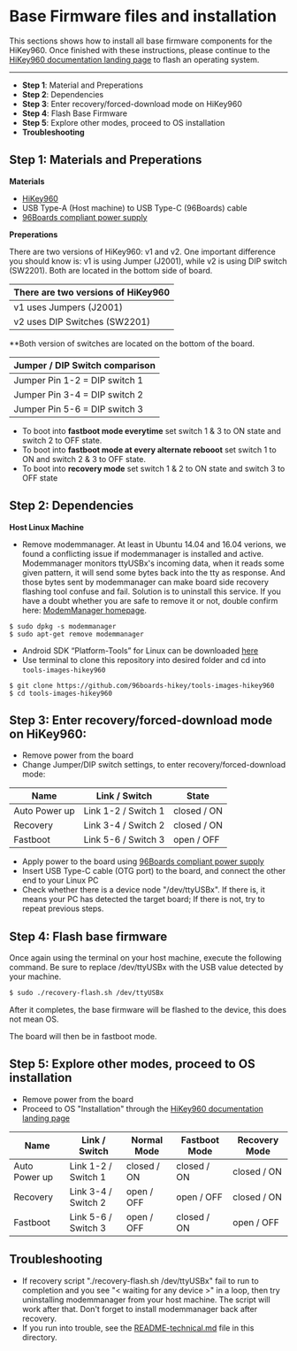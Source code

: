 # Base Firmware files and installation

This sections shows how to install all base firmware components for the HiKey960. Once finished with these instructions, please continue to the [HiKey960 documentation landing page](https://github.com/96boards/documentation/tree/master/consumer/hikey960) to flash an operating system.

***

- **Step 1**: Material and Preperations
- **Step 2**: Dependencies
- **Step 3**: Enter recovery/forced-download mode on HiKey960
- **Step 4**: Flash Base Firmware
- **Step 5**: Explore other modes, proceed to OS installation
- **Troubleshooting**

## Step 1: Materials and Preperations

**Materials**

- [HiKey960](http://www.96boards.org/product/hikey960/)
- USB Type-A (Host machine) to USB Type-C (96Boards) cable
- [96Boards compliant power supply](http://www.96boards.org/product/power/)

**Preperations**

There are two versions of HiKey960: v1 and v2. One important difference you should know is: v1 is using Jumper (J2001), while v2 is using DIP switch (SW2201). Both are located in the bottom side of board.

There are two versions of HiKey960  |
----------------------------------- |
v1 uses Jumpers (J2001)             |
v2 uses DIP Switches (SW2201)       |

**Both version of switches are located on the bottom of the board.

Jumper / DIP Switch comparison                    |
------------------------------------------------- |
Jumper Pin 1-2 = DIP switch 1                     |
Jumper Pin 3-4 = DIP switch 2                     |
Jumper Pin 5-6 = DIP switch 3                     |

- To boot into **fastboot mode everytime** set switch 1 & 3 to ON state
  and switch 2 to OFF state.
- To boot into **fastboot mode at every alternate rebooot** set switch 1
  to ON and switch 2 & 3 to OFF state.
- To boot into **recovery mode** set switch 1 & 2 to ON state and switch 3
  to OFF state

## Step 2: Dependencies

**Host Linux Machine**
- Remove modemmanager. At least in Ubuntu 14.04 and 16.04 verions, we found a conflicting issue if modemmanager is installed and active. Modemmanager monitors ttyUSBx's incoming data, when it reads some given pattern, it will send some bytes back into the tty as response. And those bytes sent by modemmanager can make board side recovery flashing tool confuse and fail. Solution is to uninstall this service. If you have a doubt whether you are safe to remove it or not, double confirm here: [ModemManager homepage](http://www.freedesktop.org/wiki/Software/ModemManager/).

```
$ sudo dpkg -s modemmanager
$ sudo apt-get remove modemmanager
```
- Android SDK “Platform-Tools” for Linux can be downloaded <a href="https://developer.android.com/studio/releases/platform-tools.html" target="_blank">here</a>
- Use terminal to clone this repository into desired folder and cd into `tools-images-hikey960`

```shell
$ git clone https://github.com/96boards-hikey/tools-images-hikey960
$ cd tools-images-hikey960
```

## Step 3: Enter recovery/forced-download mode on HiKey960:

* Remove power from the board
* Change Jumper/DIP switch settings, to enter recovery/forced-download mode:

Name          | Link / Switch       | State
------------- | ------------------- | ----------
Auto Power up | Link 1-2 / Switch 1 | closed / ON
Recovery      | Link 3-4 / Switch 2 | closed / ON
Fastboot      | Link 5-6 / Switch 3 | open / OFF

* Apply power to the board using [96Boards compliant power supply](http://www.96boards.org/product/power/)
* Insert USB Type-C cable (OTG port) to the board, and connect the other end to your Linux PC
* Check whether there is a device node "/dev/ttyUSBx". If there is, it means your PC has detected the target board; If there is not, try to repeat previous steps.

## Step 4: Flash base firmware

Once again using the terminal on your host machine, execute the following command. Be sure to replace /dev/ttyUSBx with the USB value detected by your machine.

```sh
$ sudo ./recovery-flash.sh /dev/ttyUSBx
```

After it completes, the base firmware will be flashed to the device, this does not mean OS.

The board will then be in fastboot mode.

## Step 5: Explore other modes, proceed to OS installation

- Remove power from the board
- Proceed to OS "Installation" through the [HiKey960 documentation landing page](https://github.com/96boards/documentation/tree/master/consumer/hikey960)

Name          | Link / Switch       | Normal Mode   | Fastboot Mode | Recovery Mode |
------------- | ------------------- | ------------- | ------------- | ------------- |
Auto Power up | Link 1-2 / Switch 1 | closed / ON   | closed / ON   | closed / ON   |
Recovery      | Link 3-4 / Switch 2 | open / OFF    | open / OFF    | closed / ON   |
Fastboot      | Link 5-6 / Switch 3 | open / OFF    | closed / ON   | open / OFF    |

## Troubleshooting

* If recovery script "./recovery-flash.sh /dev/ttyUSBx" fail to run to completion and you see "< waiting for any device >" in a loop, then try uninstalling modemmanager from your host machine. The script will work after that. Don't forget to install modemmanager back after recovery.
* If you run into trouble, see the [README-technical.md](README-technical.md) file in this directory.
